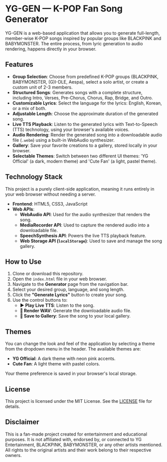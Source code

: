 # YG-GEN — K-POP Fan Song Generator

YG-GEN is a web-based application that allows you to generate full-length, member-wise K-POP songs inspired by popular groups like BLACKPINK and BABYMONSTER. The entire process, from lyric generation to audio rendering, happens directly in your browser.

## Features

- **Group Selection**: Choose from predefined K-POP groups (BLACKPINK, BABYMONSTER, (G)I-DLE, Aespa), select a solo artist, or create a custom unit of 2-3 members.
- **Structured Songs**: Generates songs with a complete structure, including Intro, Verses, Pre-Chorus, Chorus, Rap, Bridge, and Outro.
- **Customizable Lyrics**: Select the language for the lyrics: English, Korean, or a mix of both.
- **Adjustable Length**: Choose the approximate duration of the generated song.
- **Live TTS Playback**: Listen to the generated lyrics with Text-to-Speech (TTS) technology, using your browser's available voices.
- **Audio Rendering**: Render the generated song into a downloadable audio file (`.webm`) using a built-in WebAudio synthesizer.
- **Gallery**: Save your favorite creations to a gallery, stored locally in your browser.
- **Selectable Themes**: Switch between two different UI themes: 'YG Official' (a dark, modern theme) and 'Cute Fan' (a light, pastel theme).

## Technology Stack

This project is a purely client-side application, meaning it runs entirely in your web browser without needing a server.

- **Frontend**: HTML5, CSS3, JavaScript
- **Web APIs**:
    - **WebAudio API**: Used for the audio synthesizer that renders the song.
    - **MediaRecorder API**: Used to capture the rendered audio into a downloadable file.
    - **SpeechSynthesis API**: Powers the live TTS playback feature.
    - **Web Storage API (`localStorage`)**: Used to save and manage the song gallery.

## How to Use

1.  Clone or download this repository.
2.  Open the `index.html` file in your web browser.
3.  Navigate to the **Generator** page from the navigation bar.
4.  Select your desired group, language, and song length.
5.  Click the **"Generate Lyrics"** button to create your song.
6.  Use the control buttons to:
    - **▶ Play Live TTS**: Listen to the song.
    - **🔁 Render WAV**: Generate the downloadable audio file.
    - **💾 Save to Gallery**: Save the song to your local gallery.

## Themes

You can change the look and feel of the application by selecting a theme from the dropdown menu in the header. The available themes are:

-   **YG Official**: A dark theme with neon pink accents.
-   **Cute Fan**: A light theme with pastel colors.

Your theme preference is saved in your browser's local storage.

## License

This project is licensed under the MIT License. See the [LICENSE](LICENSE) file for details.

## Disclaimer

This is a fan-made project created for entertainment and educational purposes. It is not affiliated with, endorsed by, or connected to YG Entertainment, BLACKPINK, BABYMONSTER, or any other artists mentioned. All rights to the original artists and their work belong to their respective owners.
